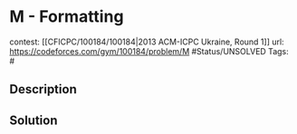 # M - Formatting

contest: [[CFICPC/100184/100184|2013 ACM-ICPC Ukraine, Round 1]]
url: https://codeforces.com/gym/100184/problem/M
#Status/UNSOLVED
Tags: #

## Description

## Solution

